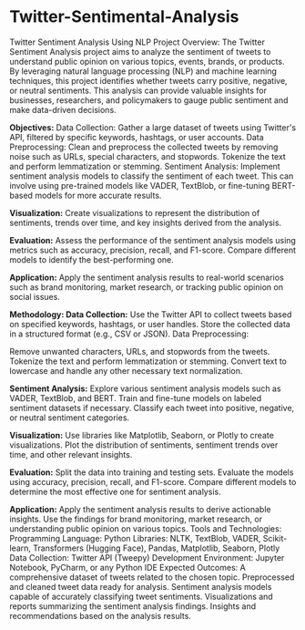 # Twitter-Sentimental-Analysis
Twitter Sentiment Analysis Using NLP
Project Overview:
The Twitter Sentiment Analysis project aims to analyze the sentiment of tweets to understand public opinion on various topics, events, brands, or products. By leveraging natural language processing (NLP) and machine learning techniques, this project identifies whether tweets carry positive, negative, or neutral sentiments. This analysis can provide valuable insights for businesses, researchers, and policymakers to gauge public sentiment and make data-driven decisions.

**Objectives:**
Data Collection: Gather a large dataset of tweets using Twitter's API, filtered by specific keywords, hashtags, or user accounts.
Data Preprocessing: Clean and preprocess the collected tweets by removing noise such as URLs, special characters, and stopwords. Tokenize the text and perform lemmatization or stemming.
Sentiment Analysis: Implement sentiment analysis models to classify the sentiment of each tweet. This can involve using pre-trained models like VADER, TextBlob, or fine-tuning BERT-based models for more accurate results.

**Visualization:** Create visualizations to represent the distribution of sentiments, trends over time, and key insights derived from the analysis.

**Evaluation:** Assess the performance of the sentiment analysis models using metrics such as accuracy, precision, recall, and F1-score. Compare different models to identify the best-performing one.

**Application:** Apply the sentiment analysis results to real-world scenarios such as brand monitoring, market research, or tracking public opinion on social issues.

**Methodology:
Data Collection:**
Use the Twitter API to collect tweets based on specified keywords, hashtags, or user handles.
Store the collected data in a structured format (e.g., CSV or JSON).
Data Preprocessing:

Remove unwanted characters, URLs, and stopwords from the tweets.
Tokenize the text and perform lemmatization or stemming.
Convert text to lowercase and handle any other necessary text normalization.

**Sentiment Analysis:**
Explore various sentiment analysis models such as VADER, TextBlob, and BERT.
Train and fine-tune models on labeled sentiment datasets if necessary.
Classify each tweet into positive, negative, or neutral sentiment categories.

**Visualization:**
Use libraries like Matplotlib, Seaborn, or Plotly to create visualizations.
Plot the distribution of sentiments, sentiment trends over time, and other relevant insights.

**Evaluation:**
Split the data into training and testing sets.
Evaluate the models using accuracy, precision, recall, and F1-score.
Compare different models to determine the most effective one for sentiment analysis.

**Application:** Apply the sentiment analysis results to derive actionable insights.
Use the findings for brand monitoring, market research, or understanding public opinion on various topics.
Tools and Technologies:
Programming Language: Python
Libraries: NLTK, TextBlob, VADER, Scikit-learn, Transformers (Hugging Face), Pandas, Matplotlib, Seaborn, Plotly
Data Collection: Twitter API (Tweepy)
Development Environment: Jupyter Notebook, PyCharm, or any Python IDE
Expected Outcomes:
A comprehensive dataset of tweets related to the chosen topic.
Preprocessed and cleaned tweet data ready for analysis.
Sentiment analysis models capable of accurately classifying tweet sentiments.
Visualizations and reports summarizing the sentiment analysis findings.
Insights and recommendations based on the analysis results.
